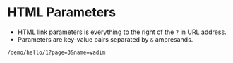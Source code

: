 # HTML Parameters


- HTML link parameters is everything to the right of the `?` in URL address.
- Parameters are key-value pairs separated by `&` ampresands.

```
/demo/hello/1?page=3&name=vadim
```